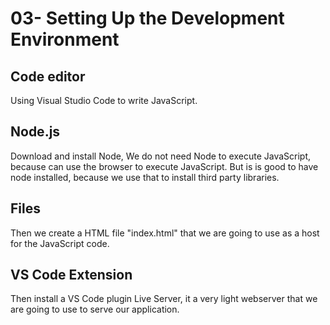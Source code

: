 # 03- Setting Up the Development Environment

## Code editor

Using Visual Studio Code to write JavaScript.

## Node.js

Download and install Node, We do not need Node to execute JavaScript, because can use the browser to execute JavaScript. But is is good to have node installed, because we use that to install third party libraries.

## Files

Then we create a HTML file "index.html" that we are going to use as a host for the JavaScript code.

## VS Code Extension

Then install a VS Code plugin Live Server, it a very light webserver that we are going to use to serve our application.
